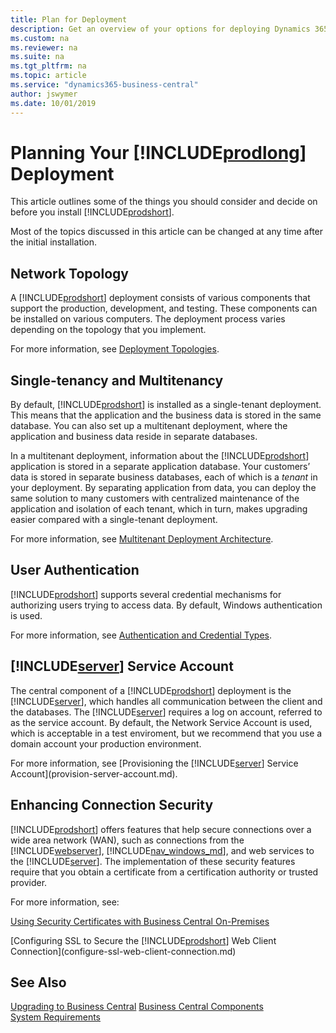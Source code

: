 ```yaml
---
title: Plan for Deployment
description: Get an overview of your options for deploying Dynamics 365 Business Central
ms.custom: na
ms.reviewer: na
ms.suite: na
ms.tgt_pltfrm: na
ms.topic: article
ms.service: "dynamics365-business-central"
author: jswymer
ms.date: 10/01/2019
---
```

# Planning Your [!INCLUDE[prodlong](../developer/includes/prodlong.md)] Deployment

This article outlines some of the things you should consider and decide on before you install [!INCLUDE[prodshort](../developer/includes/prodshort.md)].

Most of the topics discussed in this article can be changed at any time after the initial installation.  

## Network Topology

A [!INCLUDE[prodshort](../developer/includes/prodshort.md)] deployment consists of various components that support the production, development, and testing. These components can be installed on various computers. The deployment process varies depending on the topology that you implement.

For more information, see [Deployment Topologies](deployment-scenarios.md).

## Single-tenancy and Multitenancy

By default, [!INCLUDE[prodshort](../developer/includes/prodshort.md)] is installed as a single-tenant deployment. This means that the application and the business data is stored in the same database. You can also set up a multitenant deployment, where the application and business data reside in separate databases.

In a multitenant deployment, information about the [!INCLUDE[prodshort](../developer/includes/prodshort.md)] application is stored in a separate application database. Your customers’ data is stored in separate business databases, each of which is a *tenant* in your deployment. By separating application from data, you can deploy the same solution to many customers with centralized maintenance of the application and isolation of each tenant, which in turn, makes upgrading easier compared with a single-tenant deployment. 

For more information, see [Multitenant Deployment Architecture](Multitenant-Deployment-Architecture.md).
 

## User Authentication

[!INCLUDE[prodshort](../developer/includes/prodshort.md)] supports several credential mechanisms for authorizing users trying to access data. By default, Windows authentication is used. 

For more information, see [Authentication and Credential Types](../administration/users-credential-types.md).

 
## [!INCLUDE[server](../developer/includes/server.md)] Service Account

The central component of a [!INCLUDE[prodshort](../developer/includes/prodshort.md)] deployment is the  [!INCLUDE[server](../developer/includes/server.md)], which handles all communication between the client and the databases. The [!INCLUDE[server](../developer/includes/server.md)] requires a log on account, referred to as the service account. By default, the Network Service Account is used, which is acceptable in a test enviroment, but we recommend that you use a domain account your production environment.   

For more information, see [Provisioning the [!INCLUDE[server](../developer/includes/server.md)] Service Account](provision-server-account.md).
 
## Enhancing Connection Security

[!INCLUDE[prodshort](../developer/includes/prodshort.md)] offers features that help secure connections over a wide area network \(WAN\), such as connections from the [!INCLUDE[webserver](../developer/includes/webserver.md)], [!INCLUDE[nav_windows_md](../developer/includes/nav_windows_md.md)], and web services to the [!INCLUDE[server](../developer/includes/server.md)]. The implementation of these security features require that you obtain a certificate from a certification authority or trusted provider.

For more information, see:

[Using Security Certificates with Business Central On-Premises](implement-security-certificates-production-environment.md)


[Configuring SSL to Secure the [!INCLUDE[prodshort](../developer/includes/prodshort.md)] Web Client Connection](configure-ssl-web-client-connection.md)


## See Also  

[Upgrading to Business Central](../upgrade/upgrading-to-business-central.md)
[Business Central Components](Product-and-Architecture-Overview.md)  
[System Requirements](system-requirement-business-central.md)  
